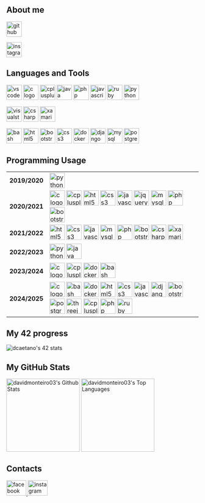 ## About me

<p>
	<a href="https://github.com/davidmonteiro03" target="_blank">
		<img src="https://img.shields.io/badge/GitHub-181717?logo=github&logoColor=white&style=for-the-badge" height="40" alt="github logo" />
	</a>
</p>
<p>
	<a href="https://www.instagram.com/davidmonteiro03/" target="_blank">
		<img src="https://img.shields.io/badge/Instagram-E4405F?logo=instagram&logoColor=white&style=for-the-badge" height="40" alt="instagram logo" />
	</a>
</p>

## Languages and Tools

<p>
	<img src="https://img.shields.io/badge/Visual%20Studio%20Code-007ACC?style=for-the-badge&logo=vscode&logoColor=white" height="40" alt="vscode logo" />
	<img src="https://cdn.jsdelivr.net/gh/devicons/devicon/icons/c/c-original.svg" height="40" alt="c logo"/>
	<img src="https://cdn.jsdelivr.net/gh/devicons/devicon/icons/cplusplus/cplusplus-original.svg" height="40" alt="cplusplus logo"/>
	<img src="https://cdn.jsdelivr.net/gh/devicons/devicon/icons/java/java-original-wordmark.svg" height="40" alt="java logo"/>
	<img src="https://cdn.jsdelivr.net/gh/devicons/devicon/icons/php/php-original.svg" height="40" alt="php logo"/>
	<img src="https://cdn.jsdelivr.net/gh/devicons/devicon/icons/javascript/javascript-original.svg" height="40" alt="javascript logo"/>
	<img src="https://cdn.jsdelivr.net/gh/devicons/devicon/icons/ruby/ruby-original.svg" height="40" alt="ruby logo"/>
	<img src="https://cdn.jsdelivr.net/gh/devicons/devicon/icons/python/python-original-wordmark.svg" height="40" alt="python logo"/>
</p>

<p>
	<img src="https://img.shields.io/badge/Visual%20Studio-5C2D91?style=for-the-badge" height="40" alt="visualstudio logo"/>
	<img src="https://cdn.jsdelivr.net/gh/devicons/devicon/icons/csharp/csharp-original.svg" height="40" alt="csharp logo"/>
	<img src="https://cdn.jsdelivr.net/gh/devicons/devicon/icons/xamarin/xamarin-original.svg" height="40" alt="xamarin logo"/>
</p>

<p>
	<img src="https://img.shields.io/badge/Bash-4EAA25?style=for-the-badge&logo=gnubash&logoColor=white" height="40" alt="bash logo"/>
	<img src="https://img.shields.io/badge/HTML5-E34F26?style=for-the-badge&logo=html5&logoColor=white" height="40" alt="html5 logo"/>
	<img src="https://img.shields.io/badge/Bootstrap-7952B3?style=for-the-badge&logo=bootstrap&logoColor=white" height="40" alt="bootstrap logo"/>
	<img src="https://img.shields.io/badge/CSS3-1572B6?style=for-the-badge&logo=css3&logoColor=white" height="40" alt="css3 logo"/>
	<img src="https://img.shields.io/badge/Docker-2496ED?style=for-the-badge&logo=docker&logoColor=white" height="40" alt="docker logo"/>
	<img src="https://img.shields.io/badge/Django-092E20?style=for-the-badge&logo=django&logoColor=white" height="40" alt="django logo"/>
	<img src="https://img.shields.io/badge/MySQL-1572B6?style=for-the-badge&logo=mysql&logoColor=white" height="40" alt="mysql logo"/>
	<img src="https://img.shields.io/badge/PostgreSQL-4169E1?style=for-the-badge&logo=postgresql&logoColor=white" height="40" alt="postgresql logo"/>
</p>

## Programming Usage

<table>
	<!-- 2019/2020 -->
	<tr>
		<td><b>2019/2020</b></td>
		<td>
			<img src="https://cdn.jsdelivr.net/gh/devicons/devicon/icons/python/python-original-wordmark.svg" height="40" alt="python logo"/>
		</td>
	</tr>
	<!-- 2020/2021 -->
	<tr>
		<td><b>2020/2021</b></td>
		<td>
			<img src="https://cdn.jsdelivr.net/gh/devicons/devicon/icons/c/c-original.svg" height="40" alt="c logo"/>
			<img src="https://cdn.jsdelivr.net/gh/devicons/devicon/icons/cplusplus/cplusplus-original.svg" height="40" alt="cplusplus logo"/>
			<img src="https://cdn.jsdelivr.net/gh/devicons/devicon/icons/html5/html5-original-wordmark.svg" height="40" alt="html5 logo"/>
			<img src="https://cdn.jsdelivr.net/gh/devicons/devicon/icons/css3/css3-original-wordmark.svg" height="40" alt="css3 logo"/>
			<img src="https://cdn.jsdelivr.net/gh/devicons/devicon/icons/javascript/javascript-original.svg" height="40" alt="javascript logo"/>
			<img src="https://cdn.jsdelivr.net/gh/devicons/devicon/icons/jquery/jquery-original-wordmark.svg" height="40" alt="jquery logo"/>
			<img src="https://cdn.jsdelivr.net/gh/devicons/devicon/icons/mysql/mysql-original-wordmark.svg" height="40" alt="mysql logo"/>
			<img src="https://cdn.jsdelivr.net/gh/devicons/devicon/icons/php/php-original.svg" height="40" alt="php logo"/>
			<img src="https://cdn.jsdelivr.net/gh/devicons/devicon/icons/bootstrap/bootstrap-plain-wordmark.svg" height="40" alt="bootstrap logo"/>
		</td>
	</tr>
	<!-- 2021/2022 -->
	<tr>
		<td><b>2021/2022</b></td>
		<td>
			<img src="https://cdn.jsdelivr.net/gh/devicons/devicon/icons/html5/html5-original-wordmark.svg" height="40" alt="html5 logo"/>
			<img src="https://cdn.jsdelivr.net/gh/devicons/devicon/icons/css3/css3-original-wordmark.svg" height="40" alt="css3 logo"/>
			<img src="https://cdn.jsdelivr.net/gh/devicons/devicon/icons/javascript/javascript-original.svg" height="40" alt="javascript logo"/>
			<img src="https://cdn.jsdelivr.net/gh/devicons/devicon/icons/mysql/mysql-original-wordmark.svg" height="40" alt="mysql logo"/>
			<img src="https://cdn.jsdelivr.net/gh/devicons/devicon/icons/php/php-original.svg" height="40" alt="php logo"/>
			<img src="https://cdn.jsdelivr.net/gh/devicons/devicon/icons/bootstrap/bootstrap-plain-wordmark.svg" height="40" alt="bootstrap logo"/>
			<img src="https://cdn.jsdelivr.net/gh/devicons/devicon/icons/csharp/csharp-original.svg" height="40" alt="csharp logo"/>
			<img src="https://cdn.jsdelivr.net/gh/devicons/devicon/icons/xamarin/xamarin-original.svg" height="40" alt="xamarin logo"/>
		</td>
	</tr>
	<!-- 2022/2023 -->
	<tr>
		<td><b>2022/2023</b></td>
		<td>
			<img src="https://cdn.jsdelivr.net/gh/devicons/devicon/icons/python/python-original-wordmark.svg" height="40" alt="python logo"/>
			<img src="https://cdn.jsdelivr.net/gh/devicons/devicon/icons/java/java-original-wordmark.svg" height="40" alt="java logo"/>
		</td>
	</tr>
	<!-- 2023/2024 -->
	<tr>
		<td><b>2023/2024</b></td>
		<td>
			<img src="https://cdn.jsdelivr.net/gh/devicons/devicon/icons/c/c-original.svg" height="40" alt="c logo"/>
			<img src="https://cdn.jsdelivr.net/gh/devicons/devicon/icons/cplusplus/cplusplus-original.svg" height="40" alt="cplusplus logo"/>
			<img src="https://cdn.jsdelivr.net/gh/devicons/devicon/icons/docker/docker-original.svg" height="40" alt="docker logo"/>
			<img src="https://cdn.jsdelivr.net/gh/devicons/devicon/icons/bash/bash-original.svg" height="40" alt="bash logo"/>
		</td>
	</tr>
	<!-- 2024/2025 -->
	<tr>
		<td><b>2024/2025</b></td>
		<td>
			<img src="https://cdn.jsdelivr.net/gh/devicons/devicon/icons/c/c-original.svg" height="40" alt="c logo"/>
			<img src="https://cdn.jsdelivr.net/gh/devicons/devicon/icons/bash/bash-original.svg" height="40" alt="bash logo"/>
			<img src="https://cdn.jsdelivr.net/gh/devicons/devicon/icons/docker/docker-original.svg" height="40" alt="docker logo"/>
			<img src="https://cdn.jsdelivr.net/gh/devicons/devicon/icons/html5/html5-original-wordmark.svg" height="40" alt="html5 logo"/>
			<img src="https://cdn.jsdelivr.net/gh/devicons/devicon/icons/css3/css3-original-wordmark.svg" height="40" alt="css3 logo"/>
			<img src="https://cdn.jsdelivr.net/gh/devicons/devicon/icons/javascript/javascript-original.svg" height="40" alt="javascript logo"/>
			<img src="https://cdn.jsdelivr.net/gh/devicons/devicon/icons/django/django-plain.svg" height="40" alt="django logo"/>
			<img src="https://cdn.jsdelivr.net/gh/devicons/devicon/icons/bootstrap/bootstrap-plain-wordmark.svg" height="40" alt="bootstrap logo"/>
			<img src="https://cdn.jsdelivr.net/gh/devicons/devicon@latest/icons/postgresql/postgresql-original.svg" height="40" alt="postgresql logo"/>
			<img src="https://cdn.jsdelivr.net/gh/devicons/devicon@latest/icons/threejs/threejs-original.svg" height="40" alt="threejs logo"/>
			<img src="https://cdn.jsdelivr.net/gh/devicons/devicon/icons/cplusplus/cplusplus-original.svg" height="40" alt="cplusplus logo"/>
			<img src="https://cdn.jsdelivr.net/gh/devicons/devicon/icons/php/php-original.svg" height="40" alt="php logo"/>
			<img src="https://cdn.jsdelivr.net/gh/devicons/devicon/icons/ruby/ruby-original.svg" height="40" alt="ruby logo"/>
		</td>
	</tr>
</table>

## My 42 progress

<p>
	<img src="https://badge.mediaplus.ma/binary/dcaetano?1337Badge=off&UM6P=off" alt="dcaetano's 42 stats" />
</p>

## My GitHub Stats

<p>
	<img alt="davidmonteiro03's Github Stats" src="https://denvercoder1-github-readme-stats.vercel.app/api/?username=davidmonteiro03&show_icons=true&include_all_commits=true&count_private=true&theme=react&hide_border=true&bg_color=172f45&title_color=b1c2d3&icon_color=2d7cc5" height="192px"/>
	<img alt="davidmonteiro03's Top Languages" src="https://denvercoder1-github-readme-stats.vercel.app/api/top-langs/?username=davidmonteiro03&langs_count=20&layout=compact&theme=react&hide_border=true&bg_color=172f45&title_color=b1c2d3&icon_color=2d7cc5&hide=Jupyter%20Notebook,Roff" height="192px"/>
</p>

## Contacts

<p align="left">
	<a href="https://fb.com/david.monteiro.3304" target="blank">
		<img src="https://cdn.jsdelivr.net/gh/devicons/devicon/icons/facebook/facebook-original.svg" width="52" height="40" alt="facebook logo"  />
	</a>
	<a href="https://instagram.com/davidmonteiro03" target="blank">
		<img src="https://raw.githubusercontent.com/maurodesouza/profile-readme-generator/master/src/assets/icons/social/instagram/default.svg" width="52" height="40" alt="instagram logo"  />
	</a>
</p>
